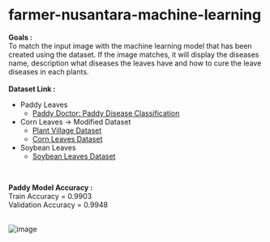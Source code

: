 # farmer-nusantara-machine-learning

**Goals :**
<br />
To match the input image with the machine learning model that has been created using the dataset. If the image matches, it will display the diseases name, description what diseases the leaves have and how to cure the leave diseases in each plants. 
<br />
<br />
**Dataset Link :**
* Paddy Leaves
  * [Paddy Doctor: Paddy Disease Classification](https://www.kaggle.com/competitions/paddy-disease-classification/data)
* Corn Leaves &#8594; Modified Dataset
  * [Plant Village Dataset](https://www.kaggle.com/datasets/soumiknafiul/plantvillage-dataset-labeled?select=PlantVillage+Dataset+%28Labeled%29)
  * [Corn Leaves Dataset](https://drive.google.com/file/d/1Z_3m27txFNG5uxVSalnbxJFy6kZc7FSa/view)
* Soybean Leaves
  * [Soybean Leaves Dataset](https://www.kaggle.com/datasets/maeloisamignoni/soybeanleafdataset)
<br />

**Paddy Model Accuracy :**
 <br />
Train Accuracy = 0.9903
 <br />
Validation Accuracy = 0.9948
 <br />
<br />
 
![image](https://user-images.githubusercontent.com/65142818/173174576-47df1433-8f86-45f9-a7d6-609bba16b495.png)

